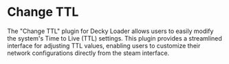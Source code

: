 # Change TTL

The "Change TTL" plugin for Decky Loader allows users to easily modify the system's Time to Live (TTL) settings. This plugin provides a streamlined interface for adjusting TTL values, enabling users to customize their network configurations directly from the steam interface.
